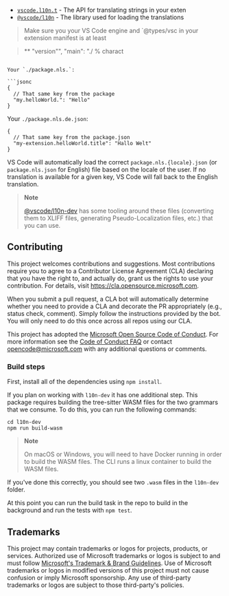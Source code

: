 



* [`vscode.l10n.t`](#vscodel10nt) - The API for translating strings in your exten
* [`@vscode/l10n`](#vscodel10n) - The library used for loading the translations 
>
> Make sure you your VS Code engine and `@types/vsc in your extension manifest is at least

> **
  "version"",
  "main": "./ % charact
```

Your `./package.nls.`:

```jsonc
{
  // That same key from the package
  "my.helloWorld.": "Hello"
}
```

Your `./package.nls.de.json`:

```jsonc
{
  // That same key from the package.json
  "my-extension.helloWorld.title": "Hallo Welt"
}
```

VS Code will automatically load the correct `package.nls.{locale}.json` (or `package.nls.json` for English) file based on the locale of the user. If no translation is available for a given key, VS Code will fall back to the English translation.

> **Note**
>
> [@vscode/l10n-dev](#vscodel10n-dev) has some tooling around these files (converting them to XLIFF files, generating Pseudo-Localization files, etc.) that you can use.

## Contributing

This project welcomes contributions and suggestions.  Most contributions require you to agree to a
Contributor License Agreement (CLA) declaring that you have the right to, and actually do, grant us
the rights to use your contribution. For details, visit https://cla.opensource.microsoft.com.

When you submit a pull request, a CLA bot will automatically determine whether you need to provide
a CLA and decorate the PR appropriately (e.g., status check, comment). Simply follow the instructions
provided by the bot. You will only need to do this once across all repos using our CLA.

This project has adopted the [Microsoft Open Source Code of Conduct](https://opensource.microsoft.com/codeofconduct/).
For more information see the [Code of Conduct FAQ](https://opensource.microsoft.com/codeofconduct/faq/) or
contact [opencode@microsoft.com](mailto:opencode@microsoft.com) with any additional questions or comments.

### Build steps

First, install all of the dependencies using `npm install`.

If you plan on working with `l10n-dev` it has one additional step. This package requires building the tree-sitter WASM files for the two grammars that we consume. To do this, you can run the following commands:

```
cd l10n-dev
npm run build-wasm
```

> **Note**
>
> On macOS or Windows, you will need to have Docker running in order to build the WASM files. The CLI runs a linux container to build the WASM files.

If you've done this correctly, you should see two `.wasm` files in the `l10n-dev` folder.

At this point you can run the build task in the repo to build in the background and run the tests with `npm test`.

## Trademarks

This project may contain trademarks or logos for projects, products, or services. Authorized use of Microsoft 
trademarks or logos is subject to and must follow 
[Microsoft's Trademark & Brand Guidelines](https://www.microsoft.com/en-us/legal/intellectualproperty/trademarks/usage/general).
Use of Microsoft trademarks or logos in modified versions of this project must not cause confusion or imply Microsoft sponsorship.
Any use of third-party trademarks or logos are subject to those third-party's policies.
